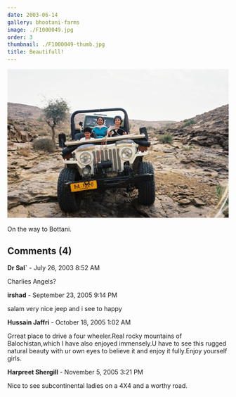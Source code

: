 ```yaml
---
date: 2003-06-14
gallery: bhootani-farms
image: ./F1000049.jpg
order: 3
thumbnail: ./F1000049-thumb.jpg
title: Beautifull!
---
```


![Beautifull!](./F1000049.jpg)

On the way to Bottani.

<div id="comments">

## Comments (4)

<div id="comment">

**Dr Sal`** - July 26, 2003  8:52 AM

Charlies Angels?

</div>

<div id="comment">

**irshad** - September 23, 2005  9:14 PM

salam very nice jeep and i see to happy

</div>

<div id="comment">

**Hussain Jaffri** - October 18, 2005  1:02 AM

Grreat place to drive a four wheeler.Real rocky mountains of Balochistan,which I have also enjoyed immensely.U have to see this rugged natural beauty with ur own eyes to believe it and enjoy it fully.Enjoy yourself girls.

</div>

<div id="comment">

**Harpreet Shergill** - November  5, 2005  3:21 PM

Nice to see subcontinental ladies on a 4X4 and a worthy road.

</div>

</div>